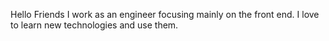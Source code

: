 Hello Friends
I work as an engineer focusing mainly on the front end. I love to learn new technologies and use them.
